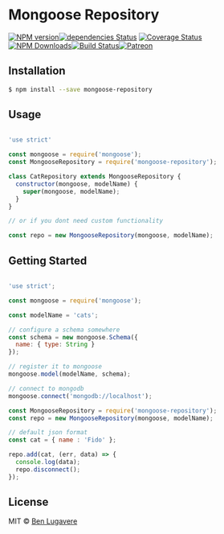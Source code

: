 # Mongoose Repository
[![NPM version][npm-image]][npm-url][![dependencies Status](https://david-dm.org/blugavere/mongoose-repository/status.svg)](https://david-dm.org/blugavere/mongoose-repository) [![Coverage Status](https://coveralls.io/repos/github/blugavere/mongoose-repository/badge.svg?branch=master)](https://coveralls.io/github/blugavere/mongoose-repository?branch=master)[![NPM Downloads](https://img.shields.io/npm/dm/mongoose-repository.svg?style=flat)](https://www.npmjs.com/package/mongoose-repository)[![Build Status](https://travis-ci.org/blugavere/mongoose-repository.svg?branch=master)](https://travis-ci.org/blugavere/mongoose-repository)[![Patreon](https://img.shields.io/badge/patreon-support%20the%20author-blue.svg)](https://www.patreon.com/blugavere)

## Installation 

```sh
$ npm install --save mongoose-repository
```

## Usage

```js

'use strict'

const mongoose = require('mongoose');
const MongooseRepository = require('mongoose-repository');

class CatRepository extends MongooseRepository {
  constructor(mongoose, modelName) {
    super(mongoose, modelName);
  }
}

// or if you dont need custom functionality

const repo = new MongooseRepository(mongoose, modelName);
```

## Getting Started

```js

'use strict';

const mongoose = require('mongoose');

const modelName = 'cats';

// configure a schema somewhere
const schema = new mongoose.Schema({
  name: { type: String }
});

// register it to mongoose
mongoose.model(modelName, schema);

// connect to mongodb
mongoose.connect('mongodb://localhost');

const MongooseRepository = require('mongoose-repository');
const repo = new MongooseRepository(mongoose, modelName);

// default json format
const cat = { name : 'Fido' };

repo.add(cat, (err, data) => {
  console.log(data);
  repo.disconnect();
});

```


## License

MIT © [Ben Lugavere](http://benlugavere.com/)


[npm-image]: https://badge.fury.io/js/mongoose-repository.svg
[npm-url]: https://npmjs.org/package/mongoose-repository
[travis-image]: https://travis-ci.org/blugavere/mongoose-repository.svg?branch=master
[travis-url]: https://travis-ci.org/blugavere/mongoose-repository
[daviddm-image]: https://david-dm.org/blugavere/mongoose-repository.svg?theme=shields.io
[daviddm-url]: https://david-dm.org/blugavere/mongoose-repository
[coveralls-image]: https://coveralls.io/repos/blugavere/mongoose-repository/badge.svg
[coveralls-url]: https://coveralls.io/r/blugavere/mongoose-repository
